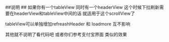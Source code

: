 ##说明 ##
如果你有一个tableView 同时有一个headerView
这个时候下拉刷新需要在headerView和tableView中间的话 就适用于这个scrollView了

tableView可以单独增加refreashHeader 和 loadmore 互不影响


其他就不说明了看代码吧 或者你们参考支付宝界面 类似的效果